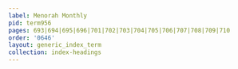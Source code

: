 ```yaml
---
label: Menorah Monthly
pid: term956
pages: 693|694|695|696|701|702|703|704|705|706|707|708|709|710
order: '0646'
layout: generic_index_term
collection: index-headings
---
```

